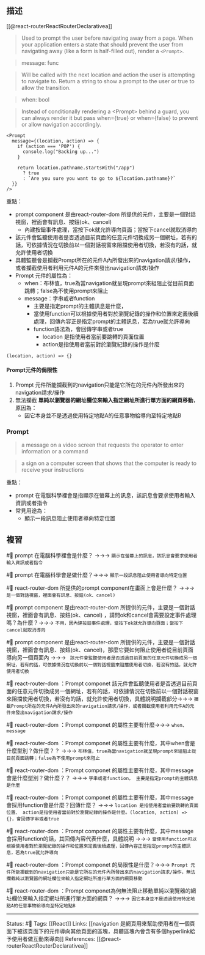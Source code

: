 ## 描述

[[@react-routerReactRouterDeclarativea]]

> Used to prompt the user before navigating away from a page. When your application enters a state that should prevent the user from navigating away (like a form is half-filled out), render a `<Prompt>`.


> message: func

> Will be called with the next location and action the user is attempting to navigate to. Return a string to show a prompt to the user or true to allow the transition.


> when: bool

> Instead of conditionally rendering a \<Prompt\> behind a guard, you can always render it but pass when={true} or when={false} to prevent or allow navigation accordingly.


```
<Prompt
  message={(location, action) => {
    if (action === 'POP') {
      console.log("Backing up...")
    }

    return location.pathname.startsWith("/app")
      ? true
      : `Are you sure you want to go to ${location.pathname}?`
  }}
/>
```



重點：
- prompt component 是由react-router-dom 所提供的元件，主要是一個對話視窗，裡面會有訊息、按鈕(ok、cancel)
	- 內建按鈕事件處理，當按下ok就允許導向頁面；當按下cancel就取消導向
- 該元件會監聽使用者是否透過目前頁面的任意元件切換成另一個網址，若有的話，可依據情況在切換前以一個對話視窗來阻擋使用者切換，若沒有的話，就允許使用者切換
- 具體監聽會是攔截Prompt所在的元件A內所發出來的navigation請求/操作，或者攔截使用者利用元件A的元件來發出navigation請求/操作
- Prompt 元件的屬性為：
	- when：布林值，true為當navigation就呈現prompt來組阻止從目前頁面跳轉；false為不使用prompt來阻止
	- message：字串或者function
		- 主要是指定prompt的主體訊息是什麼，
		- 當使用function可以根據使用者對於瀏覽紀錄的操作和位置來定義後續處理，回傳內容正是指定prompt的主體訊息，若為true就允許導向
		- function語法為，會回傳字串或者true
			- location 是指使用者當前要跳轉的頁面位置
			- action是指使用者當前對於瀏覽紀錄的操作是什麼
```
(location, action) => {} 
```


#### Prompt元件的侷限性
1. Prompt 元件所能攔截到的navigation只能是它所在的元件內所發出來的navigation請求/操作
2. 無法攔截 **單純以瀏覽器的網址欄位來輸入指定網址所進行單方面的網頁移動**，原因為：
	- 因它本身並不是透過使用特定地點A的任意事物給導向至特定地點B


### Prompt

> a message on a video screen that requests the operator to enter information or a command

> a sign on a computer screen that shows that the computer is ready to receive your instructions

重點：
- prompt 在電腦科學裡會是指顯示在螢幕上的訊息，該訊息會要求使用者輸入資訊或者指令
- 常見用途為：
	- 顯示一段訊息阻止使用者導向特定位置
## 複習

#🧠 prompt 在電腦科學裡會是什麼？ ->->-> `顯示在螢幕上的訊息，該訊息會要求使用者輸入資訊或者指令`
<!--SR:!2022-11-29,10,250-->

#🧠 prompt 在電腦科學會是做什麼？->->-> `顯示一段訊息阻止使用者導向特定位置`
<!--SR:!2022-11-28,9,250-->

#🧠 react-router-dom 所提供的prompt component在畫面上會是什麼？  ->->-> `是一個對話視窗，裡面會有訊息、按鈕(ok、cancel)`
<!--SR:!2022-11-29,10,250-->

#🧠 prompt component 是由react-router-dom 所提供的元件，主要是一個對話視窗，裡面會有訊息、按鈕(ok、cancel) ，請問ok和cancel會需要設定事件處理嗎？為什麼？->->-> `不用，因內建按鈕事件處理，當按下ok就允許導向頁面；當按下cancel就取消導向`
<!--SR:!2022-11-18,2,249-->

#🧠 prompt component 是由react-router-dom 所提供的元件，主要是一個對話視窗，裡面會有訊息、按鈕(ok、cancel)，那麼它要如何阻止使用者從目前頁面導向另一個頁面內 ->->-> ` 該元件會監聽使用者是否透過目前頁面的任意元件切換成另一個網址，若有的話，可依據情況在切換前以一個對話視窗來阻擋使用者切換，若沒有的話，就允許使用者切換`
<!--SR:!2022-11-29,10,250-->

#🧠 react-router-dom ：Prompt componet 該元件會監聽使用者是否透過目前頁面的任意元件切換成另一個網址，若有的話，可依據情況在切換前以一個對話視窗來阻擋使用者切換，若沒有的話，就允許使用者切換，具體說明攔截部分->->-> `攔截Prompt所在的元件A內所發出來的navigation請求/操作，或者攔截使用者利用元件A的元件來發出navigation請求/操作`
<!--SR:!2022-11-19,2,230-->

#🧠 react-router-dom ：Prompt componet 的屬性主要有什麼->->-> `when、message`
<!--SR:!2022-11-26,7,249-->

#🧠 react-router-dom ：Prompt componet 的屬性主要有什麼，其中when會是什麼型別？做什麼？？ ->->-> `布林值，true為當navigation就呈現prompt來組阻止從目前頁面跳轉；false為不使用prompt來阻止`
<!--SR:!2022-11-19,3,250-->


#🧠 react-router-dom ：Prompt componet 的屬性主要有什麼，其中message會是什麼型別？做什麼？？  ->->-> `字串或者function， 主要是指定prompt的主體訊息是什麼`
<!--SR:!2022-11-29,10,250-->

#🧠 react-router-dom ：Prompt componet 的屬性主要有什麼，其中message會採用function會是什麼？回傳什麼？ ->->-> ` location 是指使用者當前要跳轉的頁面位置、 action是指使用者當前對於瀏覽紀錄的操作是什麼。(location, action) => {}，會回傳字串或者true `
<!--SR:!2022-11-19,3,250-->

#🧠 react-router-dom ：Prompt componet 的屬性主要有什麼，其中message會採用function的話，其回傳內容代表什麼，具體說明 ->->-> `當使用function可以根據使用者對於瀏覽紀錄的操作和位置來定義後續處理，回傳內容正是指定prompt的主體訊息，若為true就允許導向`
<!--SR:!2022-11-25,6,249-->



#🧠 react-router-dom ：Prompt componet 的局限性是什麼？->->-> `Prompt 元件所能攔截到的navigation只能是它所在的元件內所發出來的navigation請求/操作，無法攔截純以瀏覽器的網址欄位來輸入指定網址所進行單方面的網頁移動`
<!--SR:!2022-11-21,2,230-->

#🧠 react-router-dom ：Prompt componet為何無法阻止移動單純以瀏覽器的網址欄位來輸入指定網址所進行單方面的網頁？ ->->-> `因它本身並不是透過使用特定地點A的任意事物給導向至特定地點B`
<!--SR:!2022-11-18,2,249-->

---
Status: #🌱 
Tags:
[[React]]
Links:
[[navigation 是網頁用來幫助使用者在一個頁面下被該頁面下的元件導向其他頁面的區塊，具體區塊內會含有多個hyperlink給予使用者做互動來導向]]
References:
[[@react-routerReactRouterDeclarativea]]